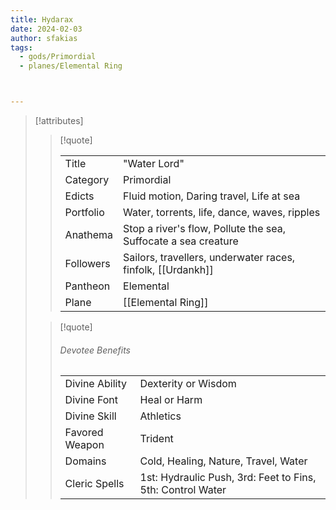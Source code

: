 ```yaml
---
title: Hydarax
date: 2024-02-03
author: sfakias
tags:
  - gods/Primordial
  - planes/Elemental Ring



---
```

> [!attributes]
> 
> > [!quote]
> >
> > | | |
> > | --- | --- |
> > | Title | "Water Lord" |
> > | Category | Primordial |
> > | Edicts | Fluid motion, Daring travel, Life at sea |
> > | Portfolio | Water, torrents, life, dance, waves, ripples |
> > | Anathema | Stop a river's flow, Pollute the sea, Suffocate a sea creature |
> > | Followers | Sailors, travellers, underwater races, finfolk, [[Urdankh]] |
> > | Pantheon | Elemental |
> > | Plane | [[Elemental Ring]] |
>
> > [!quote]
> > 
> > ###### Devotee Benefits
> > | | |
> > | --- | --- |
> > | Divine Ability | Dexterity or Wisdom |
> > | Divine Font | Heal or Harm |
> > | Divine Skill | Athletics |
> > | Favored Weapon | Trident |
> > | Domains | Cold, Healing, Nature, Travel, Water |
> > | Cleric Spells | 1st: Hydraulic Push, 3rd: Feet to Fins, 5th: Control Water |
